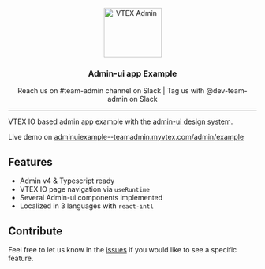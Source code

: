 <p align="center">
  <img alt="VTEX Admin" src="./assets/vtex-logo.svg" height="100" width="117" />
  <h3 align="center">Admin-ui app Example</h3>
  <p align="center">Reach us on #team-admin channel on Slack | Tag us with @dev-team-admin on Slack</p>
</p>

---

VTEX IO based admin app example with the [admin-ui design system](https://admin-ui.vercel.app/).

Live demo on [adminuiexample--teamadmin.myvtex.com/admin/example](https://adminuiexample--teamadmin.myvtex.com/admin/example/)

## Features

- Admin v4 & Typescript ready
- VTEX IO page navigation via `useRuntime`
- Several Admin-ui components implemented
- Localized in 3 languages with `react-intl`

## Contribute

Feel free to let us know in the [issues](https://github.com/vtex/admin-ui-example/issues) if you would like to see a specific feature.

<!-- WHO'S USING ADMIN UI WORKFLOW TEST ATTEMPT#16 -->